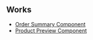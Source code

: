 ## Works
- [Order Summary Component](works/order-summary-component)
- [Product Preview Component](works/product-preview-component)